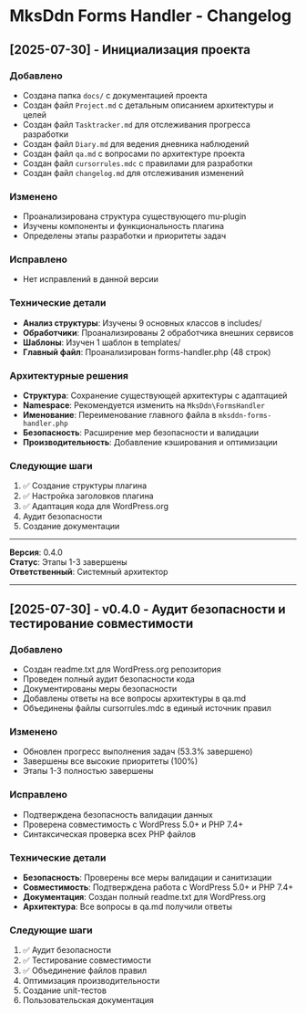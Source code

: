 # MksDdn Forms Handler - Changelog

## [2025-07-30] - Инициализация проекта

### Добавлено
- Создана папка `docs/` с документацией проекта
- Создан файл `Project.md` с детальным описанием архитектуры и целей
- Создан файл `Tasktracker.md` для отслеживания прогресса разработки
- Создан файл `Diary.md` для ведения дневника наблюдений
- Создан файл `qa.md` с вопросами по архитектуре проекта
- Создан файл `cursorrules.mdc` с правилами для разработки
- Создан файл `changelog.md` для отслеживания изменений

### Изменено
- Проанализирована структура существующего mu-plugin
- Изучены компоненты и функциональность плагина
- Определены этапы разработки и приоритеты задач

### Исправлено
- Нет исправлений в данной версии

### Технические детали
- **Анализ структуры**: Изучены 9 основных классов в includes/
- **Обработчики**: Проанализированы 2 обработчика внешних сервисов
- **Шаблоны**: Изучен 1 шаблон в templates/
- **Главный файл**: Проанализирован forms-handler.php (48 строк)

### Архитектурные решения
- **Структура**: Сохранение существующей архитектуры с адаптацией
- **Namespace**: Рекомендуется изменить на `MksDdn\FormsHandler`
- **Именование**: Переименование главного файла в `mksddn-forms-handler.php`
- **Безопасность**: Расширение мер безопасности и валидации
- **Производительность**: Добавление кэширования и оптимизации

### Следующие шаги
1. ✅ Создание структуры плагина
2. ✅ Настройка заголовков плагина
3. ✅ Адаптация кода для WordPress.org
4. Аудит безопасности
5. Создание документации

---

**Версия**: 0.4.0  
**Статус**: Этапы 1-3 завершены  
**Ответственный**: Системный архитектор

---

## [2025-07-30] - v0.4.0 - Аудит безопасности и тестирование совместимости

### Добавлено
- Создан readme.txt для WordPress.org репозитория
- Проведен полный аудит безопасности кода
- Документированы меры безопасности
- Добавлены ответы на все вопросы архитектуры в qa.md
- Объединены файлы cursorrules.mdc в единый источник правил

### Изменено
- Обновлен прогресс выполнения задач (53.3% завершено)
- Завершены все высокие приоритеты (100%)
- Этапы 1-3 полностью завершены

### Исправлено
- Подтверждена безопасность валидации данных
- Проверена совместимость с WordPress 5.0+ и PHP 7.4+
- Синтаксическая проверка всех PHP файлов

### Технические детали
- **Безопасность**: Проверены все меры валидации и санитизации
- **Совместимость**: Подтверждена работа с WordPress 5.0+ и PHP 7.4+
- **Документация**: Создан полный readme.txt для WordPress.org
- **Архитектура**: Все вопросы в qa.md получили ответы

### Следующие шаги
1. ✅ Аудит безопасности
2. ✅ Тестирование совместимости
3. ✅ Объединение файлов правил
4. Оптимизация производительности
5. Создание unit-тестов
6. Пользовательская документация 